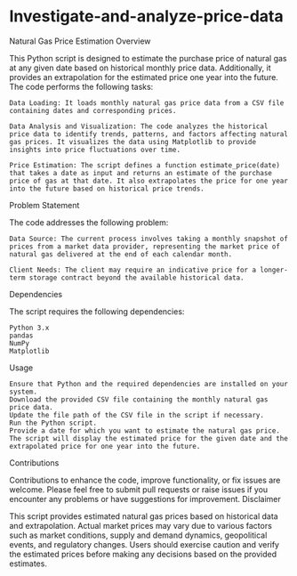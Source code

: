 # Investigate-and-analyze-price-data
Natural Gas Price Estimation
Overview

This Python script is designed to estimate the purchase price of natural gas at any given date based on historical monthly price data. Additionally, it provides an extrapolation for the estimated price one year into the future. The code performs the following tasks:

    Data Loading: It loads monthly natural gas price data from a CSV file containing dates and corresponding prices.

    Data Analysis and Visualization: The code analyzes the historical price data to identify trends, patterns, and factors affecting natural gas prices. It visualizes the data using Matplotlib to provide insights into price fluctuations over time.

    Price Estimation: The script defines a function estimate_price(date) that takes a date as input and returns an estimate of the purchase price of gas at that date. It also extrapolates the price for one year into the future based on historical price trends.

Problem Statement

The code addresses the following problem:

    Data Source: The current process involves taking a monthly snapshot of prices from a market data provider, representing the market price of natural gas delivered at the end of each calendar month.

    Client Needs: The client may require an indicative price for a longer-term storage contract beyond the available historical data.

Dependencies

The script requires the following dependencies:

    Python 3.x
    pandas
    NumPy
    Matplotlib

Usage

    Ensure that Python and the required dependencies are installed on your system.
    Download the provided CSV file containing the monthly natural gas price data.
    Update the file path of the CSV file in the script if necessary.
    Run the Python script.
    Provide a date for which you want to estimate the natural gas price.
    The script will display the estimated price for the given date and the extrapolated price for one year into the future.

Contributions

Contributions to enhance the code, improve functionality, or fix issues are welcome. Please feel free to submit pull requests or raise issues if you encounter any problems or have suggestions for improvement.
Disclaimer

This script provides estimated natural gas prices based on historical data and extrapolation. Actual market prices may vary due to various factors such as market conditions, supply and demand dynamics, geopolitical events, and regulatory changes. Users should exercise caution and verify the estimated prices before making any decisions based on the provided estimates.

